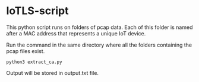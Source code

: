 # IoTLS-script
This python script runs on folders of pcap data. Each of this folder is named after a MAC address that represents a unique IoT device.

Run the command in the same directory where all the folders containing the pcap files exist.

`python3 extract_ca.py`

Output will be stored in output.txt file.
